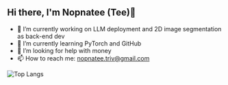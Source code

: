 ## Hi there, I'm Nopnatee (Tee)👋

- 🔭 I’m currently working on LLM deployment and 2D image segmentation as back-end dev
- 🌱 I’m currently learning PyTorch and GitHub
- 🤔 I’m looking for help with money
- 📫 How to reach me: nopnatee.triv@gmail.com

![Top Langs](https://github-readme-stats.vercel.app/api/top-langs/?username=nopnatee&layout=compact&hide=jupyter%20notebook&v=3)
